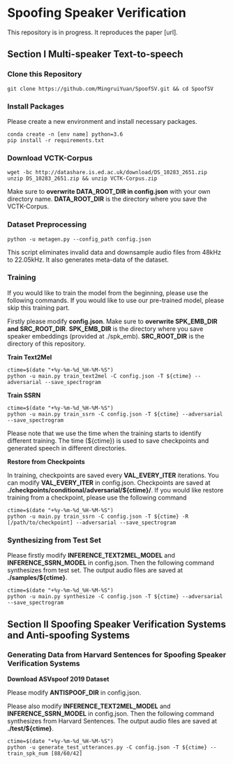 # Spoofing Speaker Verification

This repository is in progress. It reproduces the paper [url].

## Section I Multi-speaker Text-to-speech

### Clone this Repository

```shell
git clone https://github.com/MingruiYuan/SpoofSV.git && cd SpoofSV
```

### Install Packages

Please create a new environment and install necessary packages.

```shell
conda create -n [env name] python=3.6
pip install -r requirements.txt
```

### Download VCTK-Corpus

```shell
wget -bc http://datashare.is.ed.ac.uk/download/DS_10283_2651.zip
unzip DS_10283_2651.zip && unzip VCTK-Corpus.zip
```

Make sure to **overwrite DATA_ROOT_DIR in config.json** with your own directory name. **DATA_ROOT_DIR** is the directory where you save the VCTK-Corpus.

### Dataset Preprocessing

```shell
python -u metagen.py --config_path config.json
```

This script eliminates invalid data and downsample audio files from 48kHz to 22.05kHz. It also generates meta-data of the dataset.

### Training

If you would like to train the model from the beginning, please use the following commands. If you would like to use our pre-trained model, please skip this training part.

Firstly please modify **config.json**. Make sure to **overwrite SPK_EMB_DIR and SRC_ROOT_DIR**. **SPK_EMB_DIR** is the directory where you save speaker embeddings (provided at ./spk_emb). **SRC_ROOT_DIR** is the directory of this repository. 

**Train Text2Mel**

```shell
ctime=$(date "+%y-%m-%d_%H-%M-%S")
python -u main.py train_text2mel -C config.json -T ${ctime} --adversarial --save_spectrogram 
```

**Train SSRN**

```shell
ctime=$(date "+%y-%m-%d_%H-%M-%S")
python -u main.py train_ssrn -C config.json -T ${ctime} --adversarial --save_spectrogram
```

Please note that we use the time when the training starts to identify different training. The time (${ctime}) is used to save checkpoints and generated speech in different directories.

**Restore from Checkpoints**

In training, checkpoints are saved every **VAL_EVERY_ITER** iterations. You can modify **VAL_EVERY_ITER** in config.json. Checkpoints are saved at **./checkpoints/conditional/adversarial/${ctime}/**. If you would like restore training from a checkpoint, please use the following command

```shell
ctime=$(date "+%y-%m-%d_%H-%M-%S")
python -u main.py train_ssrn -C config.json -T ${ctime} -R [/path/to/checkpoint] --adversarial --save_spectrogram 
```

### Synthesizing from Test Set

Please firstly modify **INFERENCE_TEXT2MEL_MODEL** and **INFERENCE_SSRN_MODEL** in config.json. Then the following command synthesizes from test set. The output audio files are saved at **./samples/${ctime}**.

```shell
ctime=$(date "+%y-%m-%d_%H-%M-%S")
python -u main.py synthesize -C config.json -T ${ctime} --adversarial --save_spectrogram
```

## Section II Spoofing Speaker Verification Systems and Anti-spoofing Systems

### Generating Data from Harvard Sentences for Spoofing Speaker Verification Systems

**Download ASVspoof 2019 Dataset**



Please modify **ANTISPOOF_DIR** in config.json.

Please also modify **INFERENCE_TEXT2MEL_MODEL** and **INFERENCE_SSRN_MODEL** in config.json. Then the following command synthesizes from Harvard Sentences. The output audio files are saved at **./test/${ctime}**.

```shell
ctime=$(date "+%y-%m-%d_%H-%M-%S")
python -u generate_test_utterances.py -C config.json -T ${ctime} --train_spk_num [88/60/42]
```

